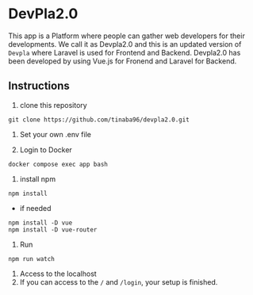 # DevPla2.0

This app is a Platform where people can gather web developers for their developments.
We call it as Devpla2.0 and this is an updated version of `Devpla` where Laravel is used for Frontend and Backend.
Devpla2.0 has been developed by using Vue.js for Fronend and Laravel for Backend.

## Instructions

1. clone this repository
```
git clone https://github.com/tinaba96/devpla2.0.git
```

1. Set your own .env file 


1. Login to Docker
```
docker compose exec app bash
```

1. install npm
```
npm install
```

  - if needed
```
npm install -D vue
npm install -D vue-router
```

1. Run
```
npm run watch
```

1. Access to the localhost
1. If you can access to the `/` and `/login`, your setup is finished.


